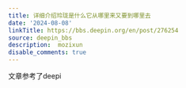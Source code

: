```yaml
---
title: 详细介绍玲珑是什么它从哪里来又要到哪里去
date: '2024-08-08'
linkTitle: https://bbs.deepin.org/en/post/276254
source: deepin_bbs
description:  mozixun 
disable_comments: true
---
```

文章参考了deepi
